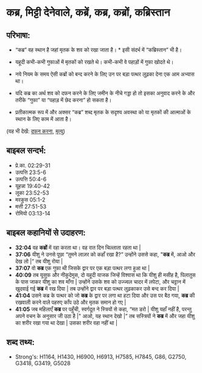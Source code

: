 # कब्र, मिट्टी देनेवाले, कब्रें, कब्र, कब्रों, कब्रिस्तान #

## परिभाषा: ##

* “कब्र” वह स्थान है जहां मृतक के शव को रखा जाता है। * इसी संदर्भ में “कब्रिस्तान” भी है।

* यहूदी कभी-कभी गुफाओं में मृतकों को रखते थे। कभी-कभी वे पहाड़ों में गुफा खोदते थे।
* नये नियम के समय ऐसी कब्रों को बन्द करने के लिए उन पर बड़ा पत्थर लुढ़का देना एक आम अभ्यास था।
* यदि कब्र का अर्थ शव को दफन करने के लिए जमीन के नीचे गड्डा हो तो इसका अनुवाद करने के और तरीके “गुफा” या “पहाड़ में छेद करना” हो सकता है।
* प्रतीकात्मक रूप में और अक्सर “कब्र” शब्द मृतक के सदृश्य अवस्था को या मृतकों की आत्माओं के स्थान के लिए काम में आता है।

(यह भी देखें: [दफन करना](../bury.md), [मृत्यु](../death.md))

## बाइबल सन्दर्भ: ##

* प्रे.का. 02:29-31
* उत्पत्ति 23:5-6
* उत्पत्ति 50:4-6
* यूहन्ना 19:40-42
* लूका 23:52-53
* मरकुस 05:1-2
* मत्ती 27:51-53
* रोमियो 03:13-14

## बाइबल कहानियों से उदाहरण: ##

* __32:04__ वह __कब्रों__ में रहा करता था। वह रात दिन चिल्लाता रहता था |
* __37:06__  यीशु ने उनसे पूछा “तुमने लाज़र को कहाँ रखा है?” उन्होंने उससे कहा, "__कब्र__ में, आओ और देख लो |” तब यीशु रोया |
* __37:07__ वो __कब्र__ एक गुफा थी जिसके द्वार पर एक बड़ा पत्थर लगा हुआ था |
* __40:09__ तब यूसुफ और नीकुदेमुस, दो यहूदी याजक जिन्हें विश्वास था कि यीशु ही मसीह है, पिलातुस के पास जाकर यीशु का शव माँगा | उन्होंने उसके शव को उज्ज्वल चादर में लपेटा, और चट्टान में खुदवाई गई __कब्र__ में रख दिया | तब उन्होंने द्वार पर बड़ा पत्थर लुढ़काकर उसे बन्द कर दिया |
* __41:04__ उसने कब्र के पत्थर को जो __कब्र__ के द्वार पर लगा था हटा दिया और उस पर बैठ गया, __कब्र__ की रखवाली करने वाले पहरुए काँप उठे और मृतक समान हो गए |
* __41:05__ जब महिलाएँ __कब्र__ पर पहुँची, स्वर्गदूत ने स्त्रियों से कहा, “मत डरो | यीशु यहाँ नहीं है, परन्तु अपने वचन के अनुसार जी उठा है |" आओ, यह स्थान देखो |” तब सस्त्रियों ने __कब्र__ में और जहा यीशु का शरीर रखा गया था देखा | उसका शरीर वहा नहीं था |

## शब्द तथ्य: ##

* Strong's: H1164, H1430, H6900, H6913, H7585, H7845, G86, G2750, G3418, G3419, G5028
